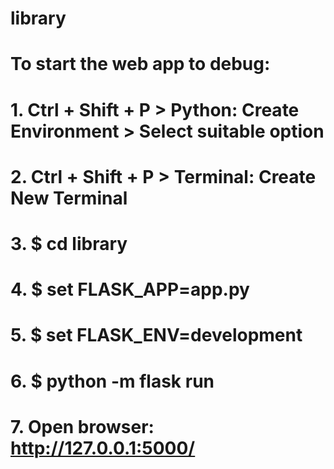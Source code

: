 # library

# To start the web app to debug:
# 1. Ctrl + Shift + P > Python: Create Environment > Select suitable option
# 2. Ctrl + Shift + P > Terminal: Create New Terminal
# 3. $ cd library
# 4. $ set FLASK_APP=app.py 
# 5. $ set FLASK_ENV=development
# 6. $ python -m flask run
# 7. Open browser: http://127.0.0.1:5000/ 

